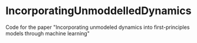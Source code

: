 # IncorporatingUnmoddelledDynamics
Code for the paper "Incorporating unmodeled dynamics into first-principles models through machine learning"
